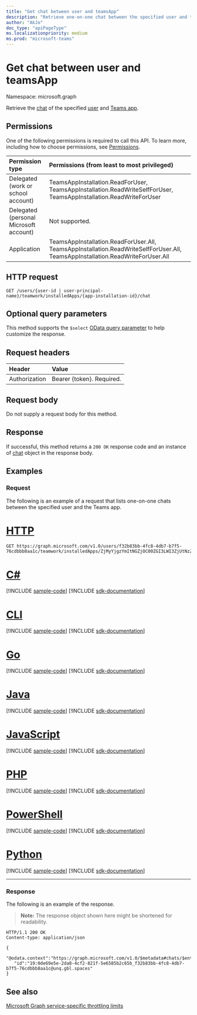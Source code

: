 ```yaml
---
title: "Get chat between user and teamsApp"
description: "Retrieve one-on-one chat between the specified user and the Teams app."
author: "AkJo"
doc_type: "apiPageType"
ms.localizationpriority: medium
ms.prod: "microsoft-teams"
---
```


# Get chat between user and teamsApp

Namespace: microsoft.graph

Retrieve the [chat](../resources/chat.md) of the specified [user](../resources/user.md) and [Teams app](../resources/teamsapp.md).

## Permissions

One of the following permissions is required to call this API. To learn more, including how to choose permissions, see [Permissions](/graph/permissions-reference).

|Permission type      | Permissions (from least to most privileged)              |
|:--------------------|:---------------------------------------------------------|
|Delegated (work or school account) | TeamsAppInstallation.ReadForUser, TeamsAppInstallation.ReadWriteSelfForUser, TeamsAppInstallation.ReadWriteForUser |
|Delegated (personal Microsoft account) | Not supported.    |
|Application | TeamsAppInstallation.ReadForUser.All, TeamsAppInstallation.ReadWriteSelfForUser.All, TeamsAppInstallation.ReadWriteForUser.All |

## HTTP request

<!-- { "blockType": "ignored" } -->

```http
GET /users/{user-id | user-principal-name}/teamwork/installedApps/{app-installation-id}/chat
```

## Optional query parameters

This method supports the `$select` [OData query parameter](/graph/query-parameters) to help customize the response.

## Request headers

| Header       | Value |
|:---------------|:--------|
| Authorization  | Bearer {token}. Required.  |

## Request body

Do not supply a request body for this method.

## Response

If successful, this method returns a `200 OK` response code and an instance of [chat](../resources/chat.md) object in the response body.

## Examples

### Request

The following is an example of a request that lists one-on-one chats between the specified user and the Teams app.

# [HTTP](#tab/http)
<!-- {
  "blockType": "request",
  "name": "user_chat_teamsApps",
  "sampleKeys": ["f32b83bb-4fc8-4db7-b7f5-76cdbbb8aa1c", "ZjMyYjgzYmItNGZjOC00ZGI3LWI3ZjUtNzZjZGJiYjhhYTFjIyMyMmY3M2JiZS1mNjdhLTRkZWEtYmQ1NC01NGNhYzcxOGNiMmI="]
}-->
```msgraph-interactive
GET https://graph.microsoft.com/v1.0/users/f32b83bb-4fc8-4db7-b7f5-76cdbbb8aa1c/teamwork/installedApps/ZjMyYjgzYmItNGZjOC00ZGI3LWI3ZjUtNzZjZGJiYjhhYTFjIyMyMmY3M2JiZS1mNjdhLTRkZWEtYmQ1NC01NGNhYzcxOGNiMmI=/chat
```

# [C#](#tab/csharp)
[!INCLUDE [sample-code](../includes/snippets/csharp/user-chat-teamsapps-csharp-snippets.md)]
[!INCLUDE [sdk-documentation](../includes/snippets/snippets-sdk-documentation-link.md)]

# [CLI](#tab/cli)
[!INCLUDE [sample-code](../includes/snippets/cli/user-chat-teamsapps-cli-snippets.md)]
[!INCLUDE [sdk-documentation](../includes/snippets/snippets-sdk-documentation-link.md)]

# [Go](#tab/go)
[!INCLUDE [sample-code](../includes/snippets/go/user-chat-teamsapps-go-snippets.md)]
[!INCLUDE [sdk-documentation](../includes/snippets/snippets-sdk-documentation-link.md)]

# [Java](#tab/java)
[!INCLUDE [sample-code](../includes/snippets/java/user-chat-teamsapps-java-snippets.md)]
[!INCLUDE [sdk-documentation](../includes/snippets/snippets-sdk-documentation-link.md)]

# [JavaScript](#tab/javascript)
[!INCLUDE [sample-code](../includes/snippets/javascript/user-chat-teamsapps-javascript-snippets.md)]
[!INCLUDE [sdk-documentation](../includes/snippets/snippets-sdk-documentation-link.md)]

# [PHP](#tab/php)
[!INCLUDE [sample-code](../includes/snippets/php/user-chat-teamsapps-php-snippets.md)]
[!INCLUDE [sdk-documentation](../includes/snippets/snippets-sdk-documentation-link.md)]

# [PowerShell](#tab/powershell)
[!INCLUDE [sample-code](../includes/snippets/powershell/user-chat-teamsapps-powershell-snippets.md)]
[!INCLUDE [sdk-documentation](../includes/snippets/snippets-sdk-documentation-link.md)]

# [Python](#tab/python)
[!INCLUDE [sample-code](../includes/snippets/python/user-chat-teamsapps-python-snippets.md)]
[!INCLUDE [sdk-documentation](../includes/snippets/snippets-sdk-documentation-link.md)]

---

### Response

The following is an example of the response.
>**Note:** The response object shown here might be shortened for readability.
<!-- {
  "blockType": "response",
  "name": "user_chat_teamsApps",
  "truncated": true,
  "@odata.type": "microsoft.graph.chat",
  "isCollection": false
} -->

```http
HTTP/1.1 200 OK
Content-type: application/json

{
   "@odata.context":"https://graph.microsoft.com/v1.0/$metadata#chats/$entity",
   "id":"19:0de69e5e-2da8-4cf2-821f-5e6585b2c65b_f32b83bb-4fc8-4db7-b7f5-76cdbbb8aa1c@unq.gbl.spaces"
}
```

<!-- uuid: 8fcb5dbc-d5aa-4681-8e31-b001d5168d79
2015-10-25 14:57:30 UTC -->
<!-- {
  "type": "#page.annotation",
  "description": "User chat teamsAppInstallations",
  "keywords": "",
  "section": "documentation",
  "tocPath": ""
}-->

## See also

[Microsoft Graph service-specific throttling limits](/graph/throttling-limits#microsoft-teams-service-limits)
